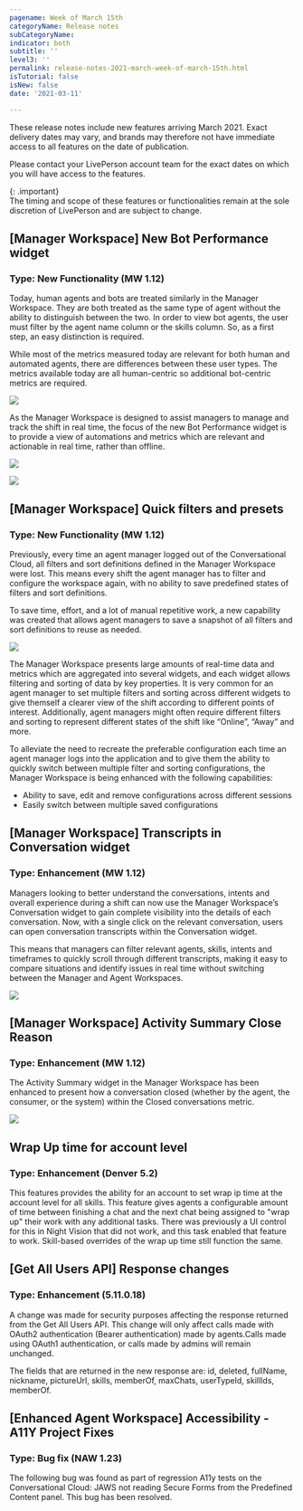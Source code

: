 ```yaml
---
pagename: Week of March 15th
categoryName: Release notes
subCategoryName: 
indicator: both
subtitle: ''
level3: ''
permalink: release-notes-2021-march-week-of-march-15th.html
isTutorial: false
isNew: false
date: '2021-03-11'

---
```


These release notes include new features arriving March 2021. Exact delivery dates may vary, and brands may therefore not have immediate access to all features on the date of publication.

Please contact your LivePerson account team for the exact dates on which you will have access to the features.

{: .important}  
The timing and scope of these features or functionalities remain at the sole discretion of LivePerson and are subject to change.

## [Manager Workspace] New Bot Performance widget
### Type: New Functionality (MW 1.12)

Today, human agents and bots are treated similarly in the Manager Workspace. They are both treated as the same type of agent without the ability to distinguish between the two. In order to view bot agents, the user must filter by the agent name column or the skills column. So, as a first step, an easy distinction is required.

While most of the metrics measured today are relevant for both human and automated agents, there are differences between these user types. The metrics available today are all human-centric so additional bot-centric metrics are required.

![](img/week-of-march-15th-1.png)

As the Manager Workspace  is designed to assist managers to manage and track the shift in real time, the focus of the new Bot Performance widget is to provide a view of automations and metrics which are relevant and actionable in real time, rather than offline.

![](img/week-of-march-15th-2.png)

![](img/week-of-march-15th-3.png)

## [Manager Workspace] Quick filters and presets 
### Type: New Functionality (MW 1.12)

Previously, every time an agent manager logged out of the Conversational Cloud, all filters and sort definitions defined in the Manager Workspace were lost. This means every shift the agent manager has to filter and configure the workspace again, with no ability to save predefined states of filters and sort definitions.

To save time, effort, and a lot of manual repetitive work, a new capability was created that allows agent managers to save a snapshot of all filters and sort definitions to reuse as needed.

![](img/week-of-march-15th-4.png)

The Manager Workspace presents large amounts of real-time data and metrics which are aggregated into several widgets, and each widget allows filtering and sorting of data by key properties. It is very common for an agent manager to set multiple filters and sorting across different widgets to give themself a clearer view of the shift according to different points of interest. Additionally, agent managers might often require different filters and sorting to represent different states of the shift like “Online”, “Away” and more.

To alleviate the need to recreate the preferable configuration each time an agent manager logs into the application and to give them the ability to quickly switch between multiple filter and sorting configurations, the Manager Workspace is being enhanced with the following capabilities:
* Ability to save, edit and remove configurations across different sessions 
* Easily switch between multiple saved configurations 

## [Manager Workspace] Transcripts in Conversation widget  
### Type: Enhancement (MW 1.12)

Managers looking to better understand the conversations, intents and overall experience during a shift can now use the Manager Workspace’s Conversation widget to gain complete visibility into the details of each conversation. Now, with a single click on the relevant conversation, users can open conversation transcripts within the Conversation widget. 

This means that managers can filter relevant agents, skills, intents and timeframes to quickly scroll through different transcripts, making it easy to compare situations and identify issues in real time without switching between the Manager and Agent Workspaces. 

![](img/week-of-march-15th-5.png)

## [Manager Workspace] Activity Summary Close Reason
### Type: Enhancement (MW 1.12)

The Activity Summary widget in the Manager Workspace has been enhanced to present how a conversation closed (whether by the agent, the consumer, or the system) within the Closed conversations metric. 

![](img/week-of-march-15th-6.png)

## Wrap Up time for account level
### Type: Enhancement (Denver 5.2)

This features provides the ability for an account to set wrap ip time at the account level for all skills. This feature gives agents a configurable amount of time between finishing a chat and the next chat being assigned to "wrap up" their work with any additional tasks. There was previously a UI control for this in Night Vision that did not work, and this task enabled that feature to work. Skill-based overrides of the wrap up time still function the same.

## [Get All Users API] Response changes
### Type: Enhancement (5.11.0.18)

A change was made for security purposes affecting the response returned from the Get All Users API. This change will only affect calls made with OAuth2 authentication (Bearer authentication) made by agents.Calls made using OAuth1 authentication, or calls made by admins will remain unchanged.

The fields that are returned in the new response are:
id, 
deleted, 
fullName, 
nickname, 
pictureUrl, 
skills, 
memberOf, 
maxChats, 
userTypeId, 
skillIds, 
memberOf.

## [Enhanced Agent Workspace] Accessibility -  A11Y Project Fixes
### Type: Bug fix (NAW 1.23)

The following bug was found as part of regression A11y tests on the Conversational Cloud: JAWS not reading Secure Forms from the Predefined Content panel. This bug has been resolved. 
